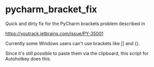 # pycharm_bracket_fix
Quick and dirty fix for the PyCharm brackets problem 
described in 

https://youtrack.jetbrains.com/issue/PY-35001

Currently some Windows users can't use brackets like [] and {}.

Since it's still possible to paste them via the clipboard,
this script for Autohotkey does this.


